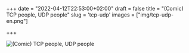 +++
date = "2022-04-12T22:53:00+02:00"
draft = false
title = "(Comic) TCP people, UDP people"
slug = 'tcp-udp'
images = ["img/tcp-udp-en.png"]

+++

<img src="/img/tcp-udp-en.png" alt="(Comic) TCP people, UDP people" />
